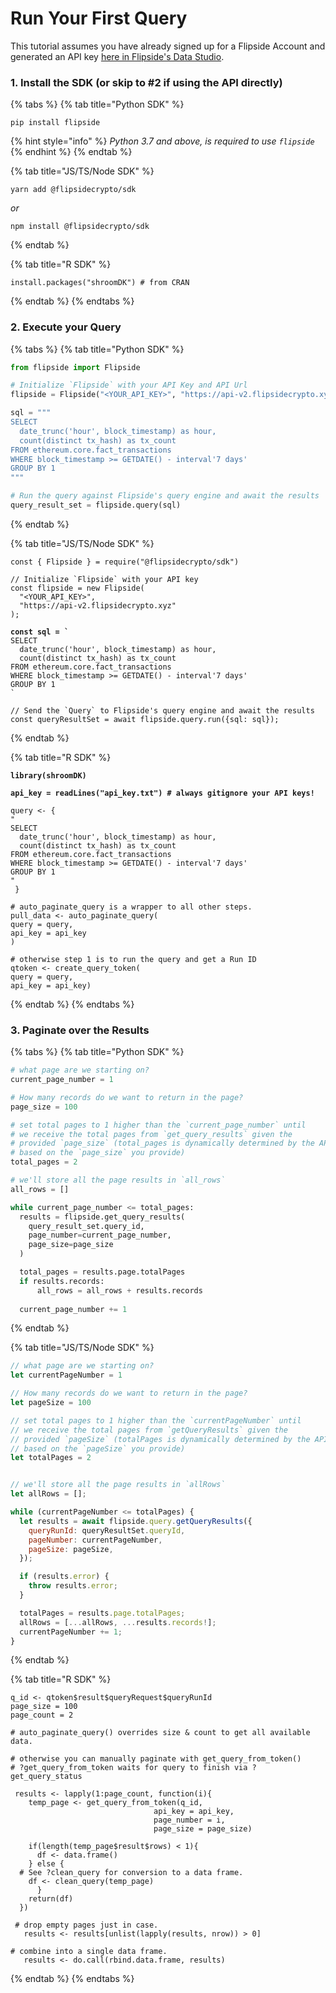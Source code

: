# Run Your First Query

This tutorial assumes you have already signed up for a Flipside Account and generated an API key [here in Flipside's Data Studio](https://flipsidecrypto.xyz/settings/api).

### 1. Install the SDK (or skip to #2 if using the API directly)

{% tabs %}
{% tab title="Python SDK" %}
```
pip install flipside
```

{% hint style="info" %}
_Python 3.7 and above, is required to use `flipside`_
{% endhint %}
{% endtab %}

{% tab title="JS/TS/Node SDK" %}
```
yarn add @flipsidecrypto/sdk
```

_or_

```
npm install @flipsidecrypto/sdk
```
{% endtab %}

{% tab title="R SDK" %}
```
install.packages("shroomDK") # from CRAN
```
{% endtab %}
{% endtabs %}

### 2. Execute your Query

{% tabs %}
{% tab title="Python SDK" %}
```python
from flipside import Flipside

# Initialize `Flipside` with your API Key and API Url
flipside = Flipside("<YOUR_API_KEY>", "https://api-v2.flipsidecrypto.xyz")

sql = """
SELECT 
  date_trunc('hour', block_timestamp) as hour,
  count(distinct tx_hash) as tx_count
FROM ethereum.core.fact_transactions 
WHERE block_timestamp >= GETDATE() - interval'7 days'
GROUP BY 1
"""

# Run the query against Flipside's query engine and await the results
query_result_set = flipside.query(sql)
```
{% endtab %}

{% tab title="JS/TS/Node SDK" %}
<pre class="language-javascript"><code class="lang-javascript">const { Flipside } = require("@flipsidecrypto/sdk")

// Initialize `Flipside` with your API key
const flipside = new Flipside(
  "&#x3C;YOUR_API_KEY>",
  "https://api-v2.flipsidecrypto.xyz"
);

<strong>const sql = `
</strong>SELECT 
  date_trunc('hour', block_timestamp) as hour,
  count(distinct tx_hash) as tx_count
FROM ethereum.core.fact_transactions 
WHERE block_timestamp >= GETDATE() - interval'7 days'
GROUP BY 1
`

// Send the `Query` to Flipside's query engine and await the results
const queryResultSet = await flipside.query.run({sql: sql});
</code></pre>
{% endtab %}

{% tab title="R SDK" %}
<pre><code><strong>library(shroomDK)
</strong>
<strong>api_key = readLines("api_key.txt") # always gitignore your API keys!
</strong>
query &#x3C;- { 
"
SELECT 
  date_trunc('hour', block_timestamp) as hour,
  count(distinct tx_hash) as tx_count
FROM ethereum.core.fact_transactions 
WHERE block_timestamp >= GETDATE() - interval'7 days'
GROUP BY 1
"
 }

# auto_paginate_query is a wrapper to all other steps. 
pull_data &#x3C;- auto_paginate_query(
query = query,
api_key = api_key
)

# otherwise step 1 is to run the query and get a Run ID
qtoken &#x3C;- create_query_token(
query = query,
api_key = api_key)
</code></pre>
{% endtab %}
{% endtabs %}

### 3. Paginate over the Results

{% tabs %}
{% tab title="Python SDK" %}
```python
# what page are we starting on?
current_page_number = 1

# How many records do we want to return in the page?
page_size = 100

# set total pages to 1 higher than the `current_page_number` until
# we receive the total pages from `get_query_results` given the 
# provided `page_size` (total_pages is dynamically determined by the API 
# based on the `page_size` you provide)
total_pages = 2

# we'll store all the page results in `all_rows`
all_rows = []

while current_page_number <= total_pages:
  results = flipside.get_query_results(
    query_result_set.query_id,
    page_number=current_page_number,
    page_size=page_size
  )

  total_pages = results.page.totalPages
  if results.records:
      all_rows = all_rows + results.records
  
  current_page_number += 1
```
{% endtab %}

{% tab title="JS/TS/Node SDK" %}
```javascript
// what page are we starting on?
let currentPageNumber = 1

// How many records do we want to return in the page?
let pageSize = 100

// set total pages to 1 higher than the `currentPageNumber` until
// we receive the total pages from `getQueryResults` given the 
// provided `pageSize` (totalPages is dynamically determined by the API 
// based on the `pageSize` you provide)
let totalPages = 2


// we'll store all the page results in `allRows`
let allRows = [];

while (currentPageNumber <= totalPages) {
  let results = await flipside.query.getQueryResults({
    queryRunId: queryResultSet.queryId,
    pageNumber: currentPageNumber,
    pageSize: pageSize,
  });

  if (results.error) {
    throw results.error;
  }

  totalPages = results.page.totalPages;
  allRows = [...allRows, ...results.records!];
  currentPageNumber += 1;
}
```
{% endtab %}

{% tab title="R SDK" %}
```
q_id <- qtoken$result$queryRequest$queryRunId
page_size = 100
page_count = 2

# auto_paginate_query() overrides size & count to get all available data. 

# otherwise you can manually paginate with get_query_from_token()
# ?get_query_from_token waits for query to finish via ?get_query_status

 results <- lapply(1:page_count, function(i){
    temp_page <- get_query_from_token(q_id,
                                api_key = api_key,
                                page_number = i,
                                page_size = page_size)

    if(length(temp_page$result$rows) < 1){
      df <- data.frame()
    } else {
  # See ?clean_query for conversion to a data frame.
    df <- clean_query(temp_page)
      }
    return(df)
  })

 # drop empty pages just in case.
   results <- results[unlist(lapply(results, nrow)) > 0]

# combine into a single data frame.
   results <- do.call(rbind.data.frame, results)
```
{% endtab %}
{% endtabs %}
